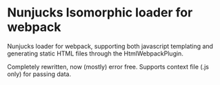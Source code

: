 # Nunjucks Isomorphic loader for webpack

Nunjucks loader for webpack, supporting both javascript templating and generating
static HTML files through the HtmlWebpackPlugin.

Completely rewritten, now (mostly) error free. Supports context file (.js only) for passing data.
